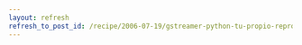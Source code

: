 ```yaml
---
layout: refresh
refresh_to_post_id: /recipe/2006-07-19/gstreamer-python-tu-propio-reproductor-multimedia-en-minutos.html
---
```

